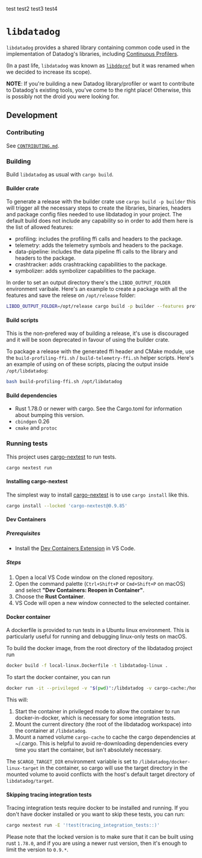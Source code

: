 test
test2
test3
test4

# `libdatadog`

`libdatadog` provides a shared library containing common code used in the implementation of Datadog's libraries,
including [Continuous Profilers](https://docs.datadoghq.com/tracing/profiler/).

(In a past life, `libdatadog` was known as [`libddprof`](https://github.com/DataDog/libddprof) but it was renamed when
we decided to increase its scope).

**NOTE**: If you're building a new Datadog library/profiler or want to contribute to Datadog's existing tools, you've come to the
right place!
Otherwise, this is possibly not the droid you were looking for.

## Development

### Contributing

See [`CONTRIBUTING.md`](CONTRIBUTING.md).

### Building

Build `libdatadog` as usual with `cargo build`.

#### Builder crate
To generate a release with the builder crate use `cargo build -p builder` this will trigger all the necessary steps to
create the libraries, binaries, headers and package config files needed to use libdatadog in your project. The default
build does not include any capability so in order to add them here is the list of allowed features:
- profiling: includes the profiling ffi calls and headers to the package.
- telemetry: adds the telemetry symbols and headers to the package.
- data-pipeline: includes the data pipeline ffi calls to the library and headers to the package.
- crashtracker: adds crashtracking capabilities to the package.
- symbolizer: adds symbolizer capabilities to the package.

In order to set an output directory there's the `LIBDD_OUTPUT_FOLDER` environment varibale. Here's an example to create
a package with all the features and save the relese on `/opt/release` folder:
```bash
LIBDD_OUTPUT_FOLDER=/opt/release cargo build -p builder --features profiling,telemetry,data-pipeline,crashtracker,symbolizer
```

#### Build scripts
This is the non-prefered way of building a release, it's use is discouraged and it will be soon deprecated in favour of
using the builder crate.

To package a release with the generated ffi header and CMake module, use the `build-profiling-ffi.sh` / `build-telemetry-ffi.sh` helper scripts.
Here's an example of using on of these scripts, placing the output inside `/opt/libdatadog`:

```bash
bash build-profiling-ffi.sh /opt/libdatadog
```

#### Build dependencies

- Rust 1.78.0 or newer with cargo. See the Cargo.toml for information about bumping this version.
- `cbindgen` 0.26
- `cmake` and `protoc`

### Running tests

This project uses [cargo-nextest][nt] to run tests.

```bash
cargo nextest run
```

#### Installing cargo-nextest

The simplest way to install [cargo-nextest][nt] is to use `cargo install` like this.

```bash
cargo install --locked 'cargo-nextest@0.9.85'
```

#### Dev Containers

##### Prerequisites

- Install the [Dev Containers Extension](https://marketplace.visualstudio.com/items?itemName=ms-vscode-remote.remote-containers) in VS Code.

##### Steps

1. Open a local VS Code window on the cloned repository.
2. Open the command palette (`Ctrl+Shift+P` or `Cmd+Shift+P` on macOS) and select **"Dev Containers: Reopen in Container"**.
3. Choose the **Rust Container**.
4. VS Code will open a new window connected to the selected container.

#### Docker container
A dockerfile is provided to run tests in a Ubuntu linux environment. This is particularly useful for running and debugging linux-only tests on macOS.

To build the docker image, from the root directory of the libdatadog project run
```bash
docker build -f local-linux.Dockerfile -t libdatadog-linux .
```

To start the docker container, you can run
```bash
docker run -it --privileged -v "$(pwd)":/libdatadog -v cargo-cache:/home/user/.cargo libdatadog-linux
```

This will:
1. Start the container in privileged mode to allow the container to run docker-in-docker, which is necessary for some integration tests.
1. Mount the current directory (the root of the libdatadog workspace) into the container at `/libdatadog`.
1. Mount a named volume `cargo-cache` to cache the cargo dependencies at ~/.cargo. This is helpful to avoid re-downloading dependencies every time you start the container, but isn't absolutely necessary.

The `$CARGO_TARGET_DIR` environment variable is set to `/libdatadog/docker-linux-target` in the container, so cargo will use the target directory in the mounted volume to avoid conflicts with the host's default target directory of `libdatadog/target`.

#### Skipping tracing integration tests

Tracing integration tests require docker to be installed and running. If you don't have docker installed or you want to skip these tests, you can run:

```bash
cargo nextest run -E '!test(tracing_integration_tests::)'
```

Please note that the locked version is to make sure that it can be built using rust `1.78.0`, and if you are using a newer rust version, then it's enough to limit the version to `0.9.*`.

[nt]: https://nexte.st/
